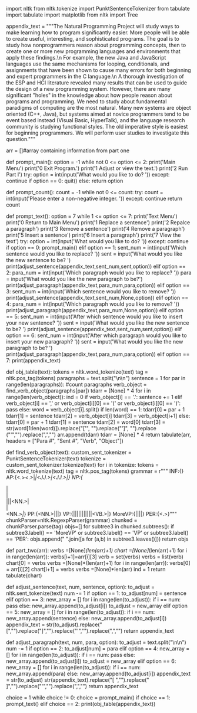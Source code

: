 import nltk
from nltk.tokenize import PunktSentenceTokenizer
from tabulate import tabulate
import matplotlib
from nltk import Tree

appendix_text = """The Natural Programming Project will study ways to make learning how to program significantly easier. More people will be able to create useful, interesting, and sophisticated programs. The goal is to study how nonprogrammers reason about programming concepts, then to create one or more new programming languages and environments that apply these findings.\n
For example, the new Java and JavaScript languages use the same mechanisms for looping, conditionals, and assignments that have been shown to cause many errors for both beginning and expert programmers in the C language.\n
A thorough investigation of the ESP and HCI literature revealed many results that can be used to guide the design of a new programming system. However, there are many significant "holes" in the knowledge about how people reason about programs and programming. We need to study about fundamental paradigms of computing are the most natural. Many new systems are object oriented (C++, Java), but systems aimed at novice programmers tend to be event based instead (Visual Basic, HyperTalk), and the language research community is studying functional styles. The old imperative style is easiest for beginning programmers. We will perform user studies to investigate this question."""

arr = []#array containing information from part one

def prompt_main():
    option = -1
    while not 0 <= option <= 2:
      print('Main Menu')
      print('0 Exit Program.')
      print('1 Adjust or view the text.')
      print('2 Run Part I')
      try:
        option = int(input('What would you like to do? '))
      except:
        continue
      if option == 0:
        quit()
      else:
        return option

def prompt_count():
    count = -1
    while not 0 <= count:
      try:
        count = int(input('Please enter a non-negative integer. '))
      except:
        continue
    return count
  
def prompt_text():
    option = 7
    while 1 <= option <= 7:
      print('Text Menu')
      print('0 Return to Main Menu')
      print('1 Replace a sentence')
      print('2 Repalce a paragraph')
      print('3 Remove a sentence')
      print('4 Remove a paragraph')
      print('5 Insert a sentence')
      print('6 Insert a paragraph')
      print('7 View the text')
      try:
        option = int(input('What would you like to do? '))
      except:
        continue
      if option == 0:
        prompt_main()
      elif option == 1:
        sent_num = int(input('Which sentence would you like to replace? '))
        sent = input('What would you like the new sentence to be? ')
        print(adjust_sentence(appendix_text,sent_num,sent,option))
      elif option == 2:
        para_num = int(input('Which paragraph would you like to replace? '))
        para = input('What would you like the new paragraph to be?')
        print(adjust_paragraph(appendix_text,para_num,para,option))
      elif option == 3:
        sent_num = int(input('Which sentence would you like to remove? '))
        print(adjust_sentence(appendix_text,sent_num,None,option))
      elif option == 4:
        para_num = int(input('Which paragraph would you like to remove? '))
        print(adjust_paragraph(appendix_text,para_num,None,option))
      elif option == 5:
        sent_num = int(input('After which sentence would you like to insert your new sentence? '))
        sent = input('What would you like the new sentence to be? ')
        print(adjust_sentence(appendix_text,sent_num,sent,option))
      elif option == 6:
        sent_num = int(input('After which paragraph would you like to insert your new paragraph? '))
        sent = input('What would you like the new paragraph to be? ')
        print(adjust_paragraph(appendix_text,para_num,para,option))
      elif option == 7:
        print(appendix_text)
        
def obj_table(text):
  tokens = nltk.word_tokenize(text)
  tag = nltk.pos_tag(tokens)
  paragraphs = text.split("\n\n")
  sentence = 1
  for par in range(len(paragraphs)): #count paragraphs
    verb_object = find_verb_object(paragraphs[par])
    tdarr = [None] * 4
    for i in range(len(verb_object)):
      ind = 0
      if verb_object[i] == '.':
        sentence += 1
      elif verb_object[i] == ',' or verb_object[i][0] == '(' or verb_object[i][0] == ')':
        pass
      else:
        word = verb_object[i].split()
        if len(word) == 1: 
          tdarr[0] = par + 1
          tdarr[1] = sentence
          tdarr[2] = verb_object[i]
          tdarr[3] = verb_object[i+1]
        else:
          tdarr[0] = par + 1
          tdarr[1] = sentence
          tdarr[2] = word[0]
          tdarr[3] = str(word[1:len(word)]).replace("['", "").replace("']", "").replace ("'","").replace(",","")
        arr.append(tdarr)
        tdarr = [None] * 4
  return tabulate(arr, headers = ["Para #", "Sent #", "Verb", "Object"])

def find_verb_object(text):
  custom_sent_tokenizer = PunktSentenceTokenizer(text)
  tokenize = custom_sent_tokenizer.tokenize(text)
  for i in tokenize:
    tokens = nltk.word_tokenize(text)
    tag = nltk.pos_tag(tokens)
    grammar = r"""
    INF:{<TO><NN>}
    AP:{<JJ><.><JJ><.><CC><JJ>|<JJ>*|<RB><JJ.>|<JJ.><JJ>|<JJ>}
    NP:{<DT><AP><NN>*|<DT><RBS><AP>|<DT><AP><NN>|<VBG><AP><NNS>|<VBG>|<NN.>|<DT><NN>|<DT><NN.>*|<NP>*}
    PP:{<IN><NN.>|<IN><NN>|<IN><VBG>|<IN><NP>}
    VP:{<VB><CD><CC><JJR><AP><NN><NP><CC><NP>|<VBD><AP><NP>|<VBP><AP><VBN>|<VBZ><JJS><PP><NP>|<VBN><PP><NP>|<VB><AP><NP>|<NN><PP><NP>|<NN><PP><CC><NP>|<VB><IN><AP><NN>|<VB><WRB><NP>|<VB><NP>|<VB.><NP>|<INF><NP>}
    MoreVP:{<VBN><TO><VP>|<VBN><TO><VP><NN><PP><NP>|<VBP><TO><VP>|<VB><AP><TO><VP>|<VBZ><TO><VP>}
    PER:{<.>}"""
    chunkParser=nltk.RegexpParser(grammar)
    chunked = chunkParser.parse(tag)
  objs=[]
  for subtree3 in chunked.subtrees():
    if subtree3.label() == 'MoreVP' or subtree3.label() == 'VP' or subtree3.label() == 'PER':
      objs.append(" ".join([a for (a,b) in subtree3.leaves()]))
  return objs 
  
def part_two(arr):
  verbs =[None]*(len(arr)+1)
  chart =[None]*(len(arr)+1)
  for i in range(len(arr)):
    verbs[i+1]=arr[i][3]
  verb = set(verbs)
  verbs = list(verb)
  chart[0] = verbs
  verbs =[None]*(len(arr)+1)
  for i in range(len(arr)):
    verbs[0] = arr[i][2]
    chart[i+1] = verbs
    verbs =[None]*len(arr)
  ind = 1
  return tabulate(chart)
    
def adjust_sentence(text, num, sentence, option):
  to_adjust = nltk.sent_tokenize(text)
  num -= 1
  if option == 1:
    to_adjust[num] = sentence
  elif option == 3:
    new_array = []
    for i in range(len(to_adjust)):
      if i == num:
        pass
      else:
        new_array.append(to_adjust[i])
    to_adjust = new_array
  elif option == 5:
    new_array = []
    for i in range(len(to_adjust)):
      if i == num:
        new_array.append(sentence)
      else:
        new_array.append(to_adjust[i])
  appendix_text = str(to_adjust).replace("[","").replace("]","").replace("'","").replace(",","")
  return appendix_text

def adjust_paragraph(text, num, para, option):
  to_adjust = text.split("\n\n")
  num -= 1
  if option == 2:
    to_adjust[num] = para
  elif option == 4:
    new_array = []
    for i in range(len(to_adjust)):
      if i == num:
        pass
      else:
        new_array.append(to_adjust[i])
    to_adjust = new_array
  elif option == 6:
    new_array = []
    for i in range(len(to_adjust)):
      if i == num:
        new_array.append(para)
      else:
        new_array.append(to_adjust[i])
  appendix_text = str(to_adjust)
  str(appendix_text).replace("[ ","").replace(" ]","").replace("'","").replace(",","")
  return appendix_text

choice = 1
while choice != 0:
  choice = prompt_main()
  if choice == 1:
    prompt_text()
  elif choice == 2:
    print(obj_table(appendix_text))
